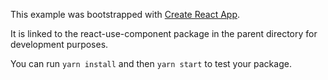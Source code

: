 This example was bootstrapped with [Create React App](https://github.com/facebook/create-react-app).

It is linked to the react-use-component package in the parent directory for development purposes.

You can run `yarn install` and then `yarn start` to test your package.
